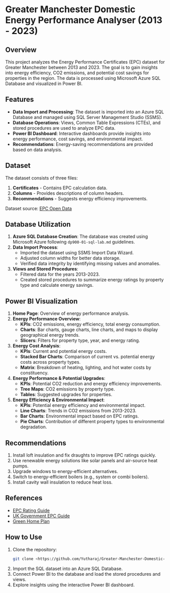 # Greater Manchester Domestic Energy Performance Analyser (2013 - 2023)

## Overview
This project analyzes the Energy Performance Certificates (EPC) dataset for Greater Manchester between 2013 and 2023. The goal is to gain insights into energy efficiency, CO2 emissions, and potential cost savings for properties in the region. The data is processed using Microsoft Azure SQL Database and visualized in Power BI.

## Features
- **Data Import and Processing**: The dataset is imported into an Azure SQL Database and managed using SQL Server Management Studio (SSMS).
- **Database Operations**: Views, Common Table Expressions (CTEs), and stored procedures are used to analyze EPC data.
- **Power BI Dashboard**: Interactive dashboards provide insights into energy performance, cost savings, and environmental impact.
- **Recommendations**: Energy-saving recommendations are provided based on data analysis.

## Dataset
The dataset consists of three files:
1. **Certificates** - Contains EPC calculation data.
2. **Columns** - Provides descriptions of column headers.
3. **Recommendations** - Suggests energy efficiency improvements.

Dataset source: [EPC Open Data](https://epc.opendatacommunities.org/login#local-authorit)

## Database Utilization
1. **Azure SQL Database Creation**: The database was created using Microsoft Azure following `dp900-01-sql-lab.md` guidelines.
2. **Data Import Process**:
   - Imported the dataset using SSMS Import Data Wizard.
   - Adjusted column widths for better data storage.
   - Verified data integrity by identifying missing values and anomalies.
3. **Views and Stored Procedures**:
   - Filtered data for the years 2013-2023.
   - Created stored procedures to summarize energy ratings by property type and calculate energy savings.

## Power BI Visualization
1. **Home Page**: Overview of energy performance analysis.
2. **Energy Performance Overview**:
   - **KPIs**: CO2 emissions, energy efficiency, total energy consumption.
   - **Charts**: Bar charts, gauge charts, line charts, and maps to display geographical energy trends.
   - **Slicers**: Filters for property type, year, and energy rating.
3. **Energy Cost Analysis**:
   - **KPIs**: Current and potential energy costs.
   - **Stacked Bar Charts**: Comparison of current vs. potential energy costs across property types.
   - **Matrix**: Breakdown of heating, lighting, and hot water costs by constituency.
4. **Energy Performance & Potential Upgrades**:
   - **KPIs**: Potential CO2 reduction and energy efficiency improvements.
   - **Tree Maps**: CO2 emissions by property type.
   - **Tables**: Suggested upgrades for properties.
5. **Energy Efficiency & Environmental Impact**:
   - **KPIs**: Potential energy efficiency and environmental impact.
   - **Line Charts**: Trends in CO2 emissions from 2013-2023.
   - **Bar Charts**: Environmental impact based on EPC ratings.
   - **Pie Charts**: Contribution of different property types to environmental degradation.

## Recommendations
1. Install loft insulation and fix draughts to improve EPC ratings quickly.
2. Use renewable energy solutions like solar panels and air-source heat pumps.
3. Upgrade windows to energy-efficient alternatives.
4. Switch to energy-efficient boilers (e.g., system or combi boilers).
5. Install cavity wall insulation to reduce heat loss.

## References
- [EPC Rating Guide](https://www.greenhub.tandem.co.uk/blog/epc-rating)
- [UK Government EPC Guide](https://assets.publishing.service.gov.uk/government/uploads/system/uploads/attachment_data/file/671018/A_guide_to_energy_performance_certificates_for_the_marketing__sale_and_let_of_dwellings.pdf)
- [Green Home Plan](https://greenhomeplan.tandem.co.uk/tools)

## How to Use
1. Clone the repository:
   ```sh
   git clone <https://github.com/Yutharaj/Greater-Manchester-Domestic-Energy-Performance-Analyser-2013-2023->
   ```
2. Import the SQL dataset into an Azure SQL Database.
3. Connect Power BI to the database and load the stored procedures and views.
4. Explore insights using the interactive Power BI dashboard.




